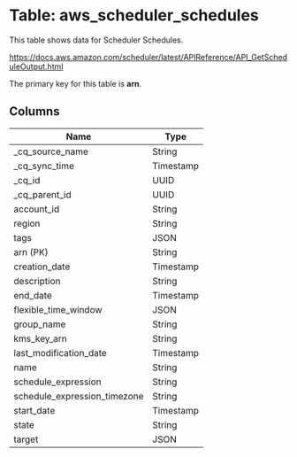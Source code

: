 # Table: aws_scheduler_schedules

This table shows data for Scheduler Schedules.

https://docs.aws.amazon.com/scheduler/latest/APIReference/API_GetScheduleOutput.html

The primary key for this table is **arn**.

## Columns

| Name          | Type          |
| ------------- | ------------- |
|_cq_source_name|String|
|_cq_sync_time|Timestamp|
|_cq_id|UUID|
|_cq_parent_id|UUID|
|account_id|String|
|region|String|
|tags|JSON|
|arn (PK)|String|
|creation_date|Timestamp|
|description|String|
|end_date|Timestamp|
|flexible_time_window|JSON|
|group_name|String|
|kms_key_arn|String|
|last_modification_date|Timestamp|
|name|String|
|schedule_expression|String|
|schedule_expression_timezone|String|
|start_date|Timestamp|
|state|String|
|target|JSON|